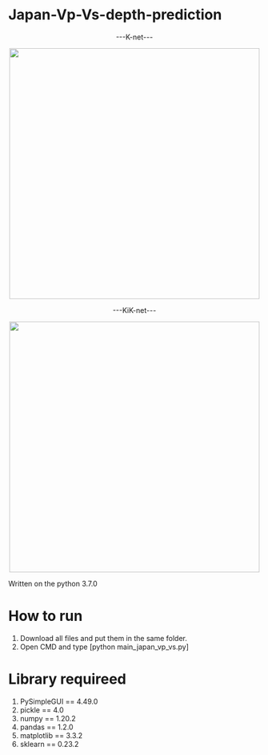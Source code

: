 # Japan-Vp-Vs-depth-prediction
<div align="center">
  ---K-net---
</div>
<p align="center">
<img width="500" src="https://user-images.githubusercontent.com/54570998/139394224-8ff4dbad-68aa-4de8-a192-a1ff5660ef63.png">  
</p>

<div align="center">
  ---KiK-net---
</div>
<p align="center">
<img width="500" src="https://user-images.githubusercontent.com/54570998/138653838-d4f23107-ea9b-4b66-8f8e-5b2a2ee1cd83.png">
</p>

Written on the python 3.7.0

# How to run
1. Download all files and put them in the same folder.
2. Open CMD and type [python main_japan_vp_vs.py]

# Library requireed
1. PySimpleGUI == 4.49.0
2. pickle == 4.0
3. numpy == 1.20.2
4. pandas == 1.2.0
5. matplotlib == 3.3.2
6. sklearn == 0.23.2


